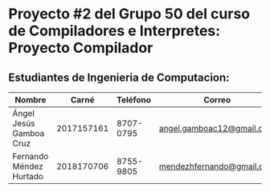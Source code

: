 
# Proyecto #2 del Grupo 50 del curso de Compiladores e Interpretes: Proyecto Compilador
## Estudiantes de Ingenieria de Computacion:

| Nombre                          | Carné     | Teléfono  | Correo                               |
| --------------------------------- | ---------- | --------- | ------------------------------------ |
| Ángel Jesús Gamboa Cruz          | 2017157161 | 8707-0795 | angel.gamboac12@gmail.com            |
| Fernando Méndez Hurtado             |  2018170706   | 8755-9805 | mendezhfernando@gmail.com |

